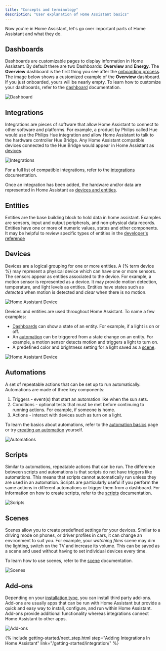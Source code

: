 ```yaml
---
title: "Concepts and terminology"
description: "User explanation of Home Assistant basics"
---
```

Now you're in Home Assistant, let's go over important parts of Home Assistant and what they do.

## Dashboards

Dashboards are customizable pages to display information in Home Assistant. By default there are two Dashboards: **Overview** and **Energy**. The **Overview** dashboard is the first thing you see after the [onboarding process](/getting-started/onboarding). The image below shows a customized example of the **Overview** dashboard. If you just onboarded, yours will be nearly empty. To learn how to customize your dashboards, refer to the [dashboard](/dashboards) documentation.

![Dashboard](/images/getting-started/lovelace.png)

## Integrations

Integrations are pieces of software that allow Home Assistant to connect to other software and platforms. For example, a product by Philips called Hue would use the Philips Hue integration and allow Home Assistant to talk to the hardware controller Hue Bridge. Any Home Assistant compatible devices connected to the Hue Bridge would appear in Home Assistant as [devices](#devices--entities).

![Integrations](/images/getting-started/integrations-new.png)

For a full list of compatible integrations, refer to the [integrations](/integrations) documentation.

Once an integration has been added, the hardware and/or data are represented in Home Assistant as [devices and entities](#devices--entities).

## Entities
Entities are the base building block to hold data in home assistant. Examples are sensors, input and output peripherals, and non-physical data records. Entities have one or more of numeric values, states and other components. It may be helpful to review specific types of entities in the [developer's reference](https://developers.home-assistant.io/docs/core/entity)

## Devices 

Devices are a logical grouping for one or more entities. A {% term device %} may represent a physical device which can have one or more sensors. The sensors appear as entities associated to the device. For example, a motion sensor is represented as a device. It may provide motion detection, temperature, and light levels as entities. Entities have states such as *detected* when motion is detected and *clear* when there is no motion.

![Home Assistant Device](/images/getting-started/home-assistant-device_01.png)

Devices and entities are used throughout Home Assistant. To name a few examples:

- [Dashboards](#dashboards) can show a state of an entity. For example, if a light is on or off.
- An [automation](#automations) can be triggered from a state change on an entity. For example, a motion sensor detects motion and triggers a light to turn on.
- A predefined color and brightness setting for a light saved as a [scene](#scenes).

![Home Assistant Device](/images/getting-started/home-assistant-device_02.png)

## Automations

A set of repeatable actions that can be set up to run automatically. Automations are made of three key components:
1. Triggers - event(s) that start an automation like when the sun sets.
2. Conditions - optional tests that must be met before continuing to running actions. For example, if someone is home.
3. Actions - interact with devices such as turn on a light.

To learn the basics about automations, refer to the [automation basics](/docs/automation/basics/) page or try [creating an automation](/getting-started/automation) yourself.

![Automations](/images/getting-started/automation-editor.png)

## Scripts

Similar to automations, repeatable actions that can be run. The difference between scripts and automations is that scripts do not have triggers like automations. This means that scripts cannot automatically run unless they are used in an automation. Scripts are particularly useful if you perform the same actions in different automations or trigger them from a dashboard. For information on how to create scripts, refer to the [scripts](/integrations/script/) documentation.

![Scripts](/images/getting-started/script_01.png)

## Scenes

Scenes allow you to create predefined settings for your devices. Similar to a driving mode on phones, or driver profiles in cars, it can change an environment to suit you. For example, your *watching films* scene may dim the lighting, switch on the TV and increase its volume. This can be saved as a scene and used without having to set individual devices every time.

To learn how to use scenes, refer to the [scene](/integrations/scene/) documentation.

![Scenes](/images/getting-started/scene_02.png)

## Add-ons

Depending on your [installation type](/installation), you can install third party add-ons. Add-ons are usually apps that can be run with Home Assistant but provide a quick and easy way to install, configure, and run within Home Assistant. Add-ons provide additional functionality whereas integrations connect Home Assistant to other apps.

![Add-ons](/images/getting-started/add-ons.png)

{% include getting-started/next_step.html step="Adding Integrations In Home Assistant" link="/getting-started/integration/" %}
